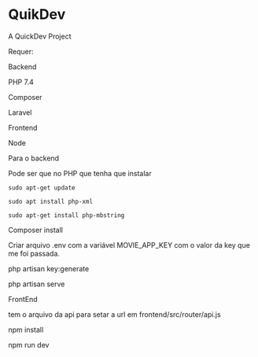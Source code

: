 # QuikDev
A QuickDev Project

Requer:

Backend

PHP 7.4

Composer

Laravel

Frontend

Node

Para o backend
 
 Pode ser que no PHP que tenha que instalar
  
    sudo apt-get update
    
    sudo apt install php-xml
    
    sudo apt-get install php-mbstring

Composer install

Criar arquivo .env com a variável MOVIE_APP_KEY com o valor da key que me foi passada.

php artisan key:generate

php artisan serve 

FrontEnd

tem o arquivo da api para setar a url em frontend/src/router/api.js

npm install

npm run dev
